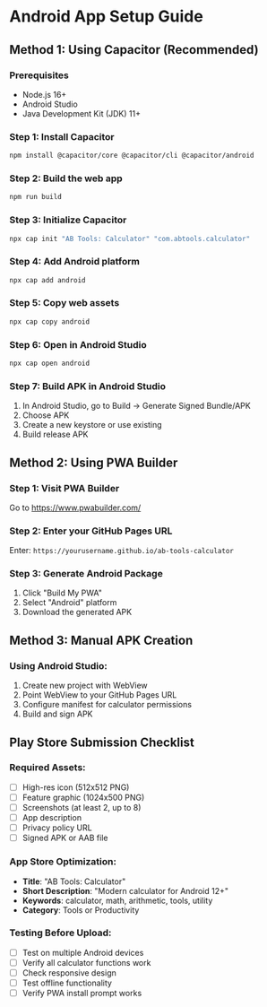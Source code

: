 # Android App Setup Guide

## Method 1: Using Capacitor (Recommended)

### Prerequisites
- Node.js 16+
- Android Studio
- Java Development Kit (JDK) 11+

### Step 1: Install Capacitor
```bash
npm install @capacitor/core @capacitor/cli @capacitor/android
```

### Step 2: Build the web app
```bash
npm run build
```

### Step 3: Initialize Capacitor
```bash
npx cap init "AB Tools: Calculator" "com.abtools.calculator"
```

### Step 4: Add Android platform
```bash
npx cap add android
```

### Step 5: Copy web assets
```bash
npx cap copy android
```

### Step 6: Open in Android Studio
```bash
npx cap open android
```

### Step 7: Build APK in Android Studio
1. In Android Studio, go to Build → Generate Signed Bundle/APK
2. Choose APK
3. Create a new keystore or use existing
4. Build release APK

## Method 2: Using PWA Builder

### Step 1: Visit PWA Builder
Go to https://www.pwabuilder.com/

### Step 2: Enter your GitHub Pages URL
Enter: `https://yourusername.github.io/ab-tools-calculator`

### Step 3: Generate Android Package
1. Click "Build My PWA"
2. Select "Android" platform
3. Download the generated APK

## Method 3: Manual APK Creation

### Using Android Studio:
1. Create new project with WebView
2. Point WebView to your GitHub Pages URL
3. Configure manifest for calculator permissions
4. Build and sign APK

## Play Store Submission Checklist

### Required Assets:
- [ ] High-res icon (512x512 PNG)
- [ ] Feature graphic (1024x500 PNG)
- [ ] Screenshots (at least 2, up to 8)
- [ ] App description
- [ ] Privacy policy URL
- [ ] Signed APK or AAB file

### App Store Optimization:
- **Title**: "AB Tools: Calculator"
- **Short Description**: "Modern calculator for Android 12+"
- **Keywords**: calculator, math, arithmetic, tools, utility
- **Category**: Tools or Productivity

### Testing Before Upload:
- [ ] Test on multiple Android devices
- [ ] Verify all calculator functions work
- [ ] Check responsive design
- [ ] Test offline functionality
- [ ] Verify PWA install prompt works
